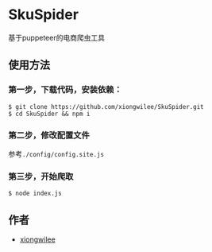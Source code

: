 # SkuSpider

基于puppeteer的电商爬虫工具

## 使用方法

### 第一步，下载代码，安装依赖：
```shell
$ git clone https://github.com/xiongwilee/SkuSpider.git
$ cd SkuSpider && npm i
```

### 第二步，修改配置文件

参考`./config/config.site.js`

### 第三步，开始爬取

```shell
$ node index.js
```

## 作者

* [xiongwilee](https://github.com/xiongwilee)

